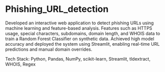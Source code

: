 # Phishing_URL_detection
Developed an interactive web application to detect phishing URLs using machine learning and feature-based analysis. Features such as HTTPS usage, special characters, subdomains, domain length, and WHOIS data to train a Random Forest Classifier on synthetic data.
Achieved high model accuracy and deployed the system using Streamlit, enabling real-time URL predictions and manual domain overrides.

Tech Stack: Python, Pandas, NumPy, scikit-learn, Streamlit, tldextract, WHOIS, Regex
